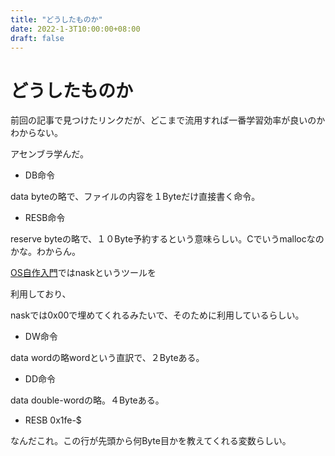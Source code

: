 ```yaml
---
title: "どうしたものか"
date: 2022-1-3T10:00:00+08:00
draft: false
---
```

# どうしたものか



前回の記事で見つけたリンクだが、どこまで流用すれば一番学習効率が良いのかわからない。



アセンブラ学んだ。



* DB命令



data byteの略で、ファイルの内容を１Byteだけ直接書く命令。



* RESB命令



reserve byteの略で、１０Byte予約するという意味らしい。Cでいうmallocなのかな。わからん。



[OS自作入門](https://qiita.com/tatsumack/items/491e47c1a7f0d48fc762)ではnaskというツールを

利用しており、



naskでは0x00で埋めてくれるみたいで、そのために利用しているらしい。



* DW命令



data wordの略wordという直訳で、２Byteある。



* DD命令



data double-wordの略。４Byteある。



* RESB 0x1fe-$



なんだこれ。この行が先頭から何Byte目かを教えてくれる変数らしい。
